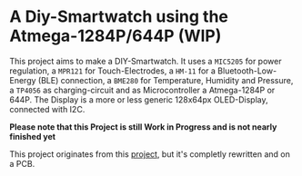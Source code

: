 # A Diy-Smartwatch using the Atmega-1284P/644P (WIP)
This project aims to make a DIY-Smartwatch. It uses a ``MIC5205`` for power regulation, a ``MPR121`` for Touch-Electrodes, a ``HM-11`` for a Bluetooth-Low-Energy (BLE) connection, a ``BME280`` for
Temperature, Humidity and Pressure, a ``TP4056`` as charging-circuit and as Microcontroller a Atmega-1284P or 644P. The Display is a more or less generic 128x64px OLED-Display, connected with I2C.

**Please note that this Project is still Work in Progress and is not nearly finished yet**

This project originates from this [project](https://github.com/RatsgymnasiumPeine/2016-07-diy-smartwatch), but it's completly rewritten and on a PCB.
